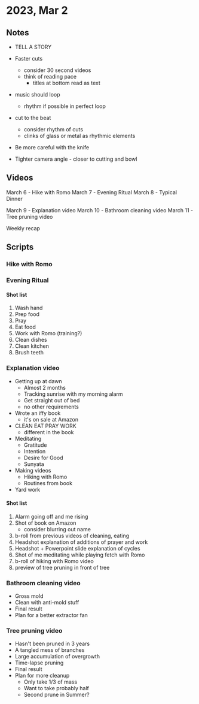 # 2023, Mar 2

## Notes

- TELL A STORY

- Faster cuts
    - consider 30 second videos
    - think of reading pace
        - titles at bottom read as text

- music should loop 
    - rhythm if possible in perfect loop
- cut to the beat
    - consider rhythm of cuts
    - clinks of glass or metal as rhythmic elements
- Be more careful with the knife
- Tighter camera angle - closer to cutting and bowl

## Videos

March 6 - Hike with Romo
March 7 - Evening Ritual
March 8 - Typical Dinner

March 9 - Explanation video
March 10 - Bathroom cleaning video
March 11 - Tree pruning video

Weekly recap

## Scripts

### Hike with Romo

### Evening Ritual

#### Shot list

1. Wash hand
1. Prep food
1. Pray
1. Eat food
1. Work with Romo (training?)
4. Clean dishes
5. Clean kitchen
6. Brush teeth

### Explanation video

- Getting up at dawn
    - Almost 2 months
    - Tracking sunrise with my morning alarm
    - Get straight out of bed
    - no other requirements
- Wrote an iffy book
    - it's on sale at Amazon
- CLEAN EAT PRAY WORK
    - different in the book
- Meditating
    - Gratitude
    - Intention
    - Desire for Good
    - Sunyata
- Making videos
    - Hiking with Romo
    - Routines from book
- Yard work

#### Shot list

1. Alarm going off and me rising
1. Shot of book on Amazon
    - consider blurring out name
1. b-roll from previous videos of cleaning, eating
1. Headshot explanation of additions of prayer and work
1. Headshot + Powerpoint slide explanation of cycles
1. Shot of me meditating while playing fetch with Romo
1. b-roll of hiking with Romo video
1. preview of tree pruning in front of tree

### Bathroom cleaning video

- Gross mold
- Clean with anti-mold stuff
- Final result
- Plan for a better extractor fan

### Tree pruning video

- Hasn't been pruned in 3 years
- A tangled mess of branches
- Large accumulation of overgrowth
- Time-lapse pruning
- Final result
- Plan for more cleanup
    - Only take 1/3 of mass
    - Want to take probably half
    - Second prune in Summer?
